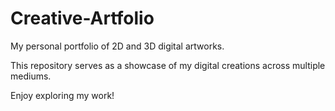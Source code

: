 # Creative-Artfolio

My personal portfolio of 2D and 3D digital artworks.

This repository serves as a showcase of my digital creations across multiple mediums.

Enjoy exploring my work!